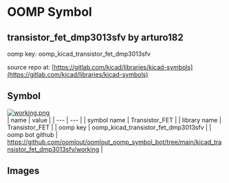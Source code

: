 # OOMP Symbol  
## transistor_fet_dmp3013sfv  by arturo182  
  
oomp key: oomp_kicad_transistor_fet_dmp3013sfv  
  
source repo at: [https://gitlab.com/kicad/libraries/kicad-symbols](https://gitlab.com/kicad/libraries/kicad-symbols)  
## Symbol  
  
[![working.png](working_600.png)](working.png)  
| name | value | 
| --- | --- | 
| symbol name | Transistor_FET | 
| library name | Transistor_FET | 
| oomp key | oomp_kicad_transistor_fet_dmp3013sfv | 
| oomp bot github | https://github.com/oomlout/oomlout_oomp_symbol_bot/tree/main/kicad_transistor_fet_dmp3013sfv/working | 
## Images  
